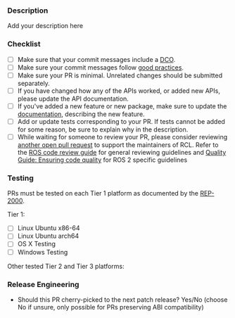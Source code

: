 <!--
Thanks for submitting a Pull Request!

Please shortly explain your contribution, and if fixing an issue from the tracker, please add "Fixes #XXX", replacing XXX with the issue number.

Be sure that your contribution follows the [Developer Guide](https://index.ros.org/doc/ros2/Contributing/Developer-Guide/).

Be sure to go over each item in the list below before submitting your pull request.
-->

### Description

Add your description here

### Checklist

- [ ] Make sure that your commit messages include a [DCO](https://discourse.ros.org/t/starting-to-enforce-developer-certificate-of-origin-dco-for-some-ros-2-repos/7420).
- [ ] Make sure your commit messages follow [good practices](https://chris.beams.io/posts/git-commit/).
- [ ] Make sure your PR is minimal. Unrelated changes should be submitted separately.
- [ ] If you have changed how any of the APIs worked, or added new APIs, please update the API documentation.
- [ ] If you've added a new feature or new package, make sure to update the [documentation](https://index.ros.org/doc/ros2/),  describing the new feature.
- [ ] Add or update tests corresponding to your PR.  If tests cannot be added for some reason, be sure to explain why in the description.
- [ ] While waiting for someone to review your PR, please consider reviewing [another open pull request](https://github.com/ros2/rcl/pulls) to support the maintainers of RCL. Refer to the [ROS code review guide](https://github.com/rosin-project/ros_code_review_guide/blob/master/README.md) for general reviewing guidelines and [Quality Guide: Ensuring code quality](https://index.ros.org/doc/ros2/Contributing/Quality-Guide/) for ROS 2 specific guidelines

### Testing

PRs must be tested on each Tier 1 platform as documented by the [REP-2000]( http://www.ros.org/reps/rep-2000.html).

Tier 1:

- [ ] Linux Ubuntu x86-64
- [ ] Linux Ubuntu arch64
- [ ] OS X Testing
- [ ] Windows Testing

Other tested Tier 2 and Tier 3 platforms:

### Release Engineering

- Should this PR cherry-picked to the next patch release? Yes/No (choose No if unsure, only possible for PRs preserving ABI compatibility)
